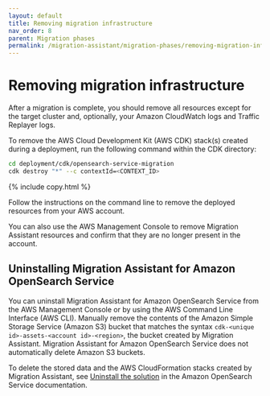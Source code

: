 ```yaml
---
layout: default
title: Removing migration infrastructure
nav_order: 8
parent: Migration phases
permalink: /migration-assistant/migration-phases/removing-migration-infrastructure/
---
```


# Removing migration infrastructure

After a migration is complete, you should remove all resources except for the target cluster and, optionally, your Amazon CloudWatch logs and Traffic Replayer logs.

To remove the AWS Cloud Development Kit (AWS CDK) stack(s) created during a deployment, run the following command within the CDK directory:

```bash  
cd deployment/cdk/opensearch-service-migration
cdk destroy "*" --c contextId=<CONTEXT_ID>
```
{% include copy.html %}

Follow the instructions on the command line to remove the deployed resources from your AWS account.

You can also use the AWS Management Console to remove Migration Assistant resources and confirm that they are no longer present in the account.

## Uninstalling Migration Assistant for Amazon OpenSearch Service

You can uninstall Migration Assistant for Amazon OpenSearch Service from the AWS Management Console or by using the AWS Command Line Interface (AWS CLI). Manually remove the contents of the Amazon Simple Storage Service (Amazon S3) bucket that matches the syntax `cdk-<unique id>-assets-<account id>-<region>`, the bucket created by Migration Assistant. Migration Assistant for Amazon OpenSearch Service does not automatically delete Amazon S3 buckets. 

To delete the stored data and the AWS CloudFormation stacks created by Migration Assistant, see [Uninstall the solution](https://docs.aws.amazon.com/solutions/latest/migration-assistant-for-amazon-opensearch-service/uninstall-the-solution.html) in the Amazon OpenSearch Service documentation.
